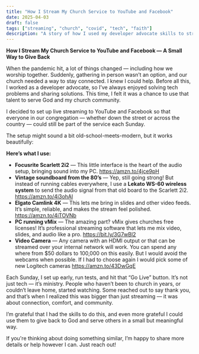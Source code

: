 ```yaml
---
title: "How I Stream My Church Service to YouTube and Facebook"
date: 2025-04-03
draft: false
tags: ["streaming", "church", "covid", "tech", "faith"]
description: "A story of how I used my developer advocate skills to stream church services during COVID using some vintage gear and modern tech."
---
```


**How I Stream My Church Service to YouTube and Facebook — A Small Way to Give Back**

When the pandemic hit, a lot of things changed — including how we worship together. Suddenly, gathering in person wasn’t an option, and our church needed a way to stay connected. I knew I could help. Before all this, I worked as a developer advocate, so I’ve always enjoyed solving tech problems and sharing solutions. This time, I felt it was a chance to use that talent to serve God and my church community.

I decided to set up live streaming to YouTube and Facebook so that everyone in our congregation — whether down the street or across the country — could still be part of the service each Sunday.

The setup might sound a bit old-school-meets-modern, but it works beautifully:

**Here’s what I use:**

- **Focusrite Scarlett 2i2** — This little interface is the heart of the audio setup, bringing sound into my PC. <https://amzn.to/4jce9pH>  
- **Vintage soundboard from the 80’s** — Yep, still going strong! But instead of running cables everywhere, I use a **Lekato WS-60 wireless system** to send the audio signal from that old board to the Scarlett 2i2.  <https://amzn.to/4i3ohAl>
- **Elgato Camlink 4K** — This lets me bring in slides and other video feeds. It’s simple, reliable, and makes the stream feel polished. <https://amzn.to/4iTOVNb>
- **PC running vMix** — The amazing part? vMix gives churches free licenses! It’s professional streaming software that lets me mix video, slides, and audio like a pro.  <https://bit.ly/3G7wBl2>
- **Video Camera** — Any camera with an HDMI output or that can be streamed over your internal network will work. You can spend any where from $50 dollars to 100,000 on this easily. But I would avoid the webcams when possible. If I had to choose again I would pick some of new Logitech cameras <https://amzn.to/43DwGqE>

Each Sunday, I set up early, run tests, and hit that “Go Live” button. It’s not just tech — it’s ministry. People who haven’t been to church in years, or couldn’t leave home, started watching. Some reached out to say thank you, and that’s when I realized this was bigger than just streaming — it was about connection, comfort, and community.

I’m grateful that I had the skills to do this, and even more grateful I could use them to give back to God and serve others in a small but meaningful way.

If you're thinking about doing something similar, I’m happy to share more details or help however I can. Just reach out!
